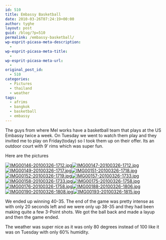 ```yaml
---
id: 510
title: Embassy Basketball
date: 2010-03-26T07:24:19+00:00
author: tyghe
layout: post
guid: /blog/?p=510
permalink: /embassy-basketball/
wp-esprit-picasa-meta-description:
  - 
wp-esprit-picasa-meta-title:
  - 
wp-esprit-picasa-meta-url:
  - 
original_post_id:
  - 510
categories:
  - Pictures
  - thailand
  - weather
tags:
  - afrims
  - bangkok
  - basketball
  - embassy
---
```

The guys from where Mel works have a basketball team that plays at the US Embassy twice a week. On Tuesday we went to watch them play and they invited me to play on Friday(today) so I took them up on their offer. Its an outdoor court with 9&#8242; rims which was super fun.

Here are the pictures

<a rel="lightbox[510]" href="http://lh6.ggpht.com/_wdJ3rlAqngs/S6yx3o3fCFI/AAAAAAAACMQ/ll05Wix0GP0/s800/IMG00146-20100326-1712.jpg"><img src="http://lh6.ggpht.com/_wdJ3rlAqngs/S6yx3o3fCFI/AAAAAAAACMQ/ll05Wix0GP0/s200/IMG00146-20100326-1712.jpg" alt="IMG00146-20100326-1712.jpg" /></a><a rel="lightbox[510]" href="http://lh3.ggpht.com/_wdJ3rlAqngs/S6yx45DTw4I/AAAAAAAACMU/winiS114qGc/s800/IMG00147-20100326-1712.jpg"><img src="http://lh3.ggpht.com/_wdJ3rlAqngs/S6yx45DTw4I/AAAAAAAACMU/winiS114qGc/s200/IMG00147-20100326-1712.jpg" alt="IMG00147-20100326-1712.jpg" /></a><a rel="lightbox[510]" href="http://lh6.ggpht.com/_wdJ3rlAqngs/S6yx6-XaBVI/AAAAAAAACMY/DFl6BUSCWRs/s800/IMG00149-20100326-1717.jpg"><img src="http://lh6.ggpht.com/_wdJ3rlAqngs/S6yx6-XaBVI/AAAAAAAACMY/DFl6BUSCWRs/s200/IMG00149-20100326-1717.jpg" alt="IMG00149-20100326-1717.jpg" /></a><a rel="lightbox[510]" href="http://lh6.ggpht.com/_wdJ3rlAqngs/S6yx8YeMU-I/AAAAAAAACMc/LXP3A8mvON4/s800/IMG00151-20100326-1718.jpg"><img src="http://lh6.ggpht.com/_wdJ3rlAqngs/S6yx8YeMU-I/AAAAAAAACMc/LXP3A8mvON4/s200/IMG00151-20100326-1718.jpg" alt="IMG00151-20100326-1718.jpg" /></a><a rel="lightbox[510]" href="http://lh3.ggpht.com/_wdJ3rlAqngs/S6yx_LMmYbI/AAAAAAAACMg/8zFJQbIKtyY/s800/IMG00152-20100326-1719.jpg"><img src="http://lh3.ggpht.com/_wdJ3rlAqngs/S6yx_LMmYbI/AAAAAAAACMg/8zFJQbIKtyY/s200/IMG00152-20100326-1719.jpg" alt="IMG00152-20100326-1719.jpg" /></a><a rel="lightbox[510]" href="http://lh6.ggpht.com/_wdJ3rlAqngs/S6yyAGuJNUI/AAAAAAAACMk/E6EhZBYyY7c/s800/IMG00157-20100326-1733.jpg"><img src="http://lh6.ggpht.com/_wdJ3rlAqngs/S6yyAGuJNUI/AAAAAAAACMk/E6EhZBYyY7c/s200/IMG00157-20100326-1733.jpg" alt="IMG00157-20100326-1733.jpg" /></a><a rel="lightbox[510]" href="http://lh4.ggpht.com/_wdJ3rlAqngs/S6yyBXX68EI/AAAAAAAACMo/24T9SIDQ8tQ/s800/IMG00158-20100326-1733.jpg"><img src="http://lh4.ggpht.com/_wdJ3rlAqngs/S6yyBXX68EI/AAAAAAAACMo/24T9SIDQ8tQ/s200/IMG00158-20100326-1733.jpg" alt="IMG00158-20100326-1733.jpg" /></a><a rel="lightbox[510]" href="http://lh5.ggpht.com/_wdJ3rlAqngs/S6yyCgVGLLI/AAAAAAAACMs/aqqap6HXvHw/s800/IMG00175-20100326-1758.jpg"><img src="http://lh5.ggpht.com/_wdJ3rlAqngs/S6yyCgVGLLI/AAAAAAAACMs/aqqap6HXvHw/s200/IMG00175-20100326-1758.jpg" alt="IMG00175-20100326-1758.jpg" /></a><a rel="lightbox[510]" href="http://lh4.ggpht.com/_wdJ3rlAqngs/S6yyDel-oWI/AAAAAAAACMw/NrnPm8R8Mf4/s800/IMG00176-20100326-1758.jpg"><img src="http://lh4.ggpht.com/_wdJ3rlAqngs/S6yyDel-oWI/AAAAAAAACMw/NrnPm8R8Mf4/s200/IMG00176-20100326-1758.jpg" alt="IMG00176-20100326-1758.jpg" /></a><a rel="lightbox[510]" href="http://lh5.ggpht.com/_wdJ3rlAqngs/S6yyEfUrzPI/AAAAAAAACM4/Pz4fLaS1CyQ/s800/IMG00188-20100326-1806.jpg"><img src="http://lh5.ggpht.com/_wdJ3rlAqngs/S6yyEfUrzPI/AAAAAAAACM4/Pz4fLaS1CyQ/s200/IMG00188-20100326-1806.jpg" alt="IMG00188-20100326-1806.jpg" /></a><a rel="lightbox[510]" href="http://lh6.ggpht.com/_wdJ3rlAqngs/S6yyFE25WiI/AAAAAAAACM8/guWFVLleEBw/s800/IMG00190-20100326-1808.jpg"><img src="http://lh6.ggpht.com/_wdJ3rlAqngs/S6yyFE25WiI/AAAAAAAACM8/guWFVLleEBw/s200/IMG00190-20100326-1808.jpg" alt="IMG00190-20100326-1808.jpg" /></a><a rel="lightbox[510]" href="http://lh5.ggpht.com/_wdJ3rlAqngs/S6yyGV-vNoI/AAAAAAAACNA/etpD3pstAS8/s800/IMG00193-20100326-1815.jpg"><img src="http://lh5.ggpht.com/_wdJ3rlAqngs/S6yyGV-vNoI/AAAAAAAACNA/etpD3pstAS8/s200/IMG00193-20100326-1815.jpg" alt="IMG00193-20100326-1815.jpg" /></a>

We ended up winning 40-35. The end of the game was pretty intense as with only 20 seconds left and we were only up 38-35 and they had been making quite a few 3-Point shots. We got the ball back and made a layup and then the game ended.

The weather was super nice as it was only 80 degrees instead of 100 like it was on Tuesday with only 60% humidity.
